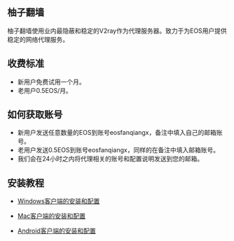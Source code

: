 ## 柚子翻墙
柚子翻墙使用业内最隐蔽和稳定的V2ray作为代理服务器。致力于为EOS用户提供稳定的网络代理服务。

## 收费标准
- 新用户免费试用一个月。
- 老用户0.5EOS/月。

## 如何获取账号
- 新用户发送任意数量的EOS到账号eosfanqiangx，备注中填入自己的邮箱账号。
- 老用户发送0.5EOS到账号eosfanqiangx，同样的在备注中填入邮箱账号。
- 我们会在24小时之内将代理相关的账号和配置说明发送到您的邮箱。

## 安装教程

- [Windows客户端的安装和配置](windows.md)

- [Mac客户端的安装和配置](https://github.com/yanue/V2rayU)

- [Android客户端的安装和配置](android.md)
